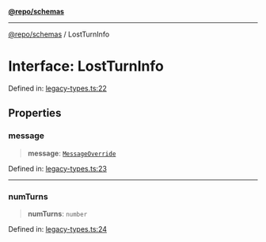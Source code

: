 [**@repo/schemas**](../README.md)

***

[@repo/schemas](../globals.md) / LostTurnInfo

# Interface: LostTurnInfo

Defined in: [legacy-types.ts:22](https://github.com/alexqguo/drinking-board-game-v3/blob/6219b44c05bf1b55de4a76da31192aa5179671e8/packages/schemas/src/legacy-types.ts#L22)

## Properties

### message

> **message**: [`MessageOverride`](MessageOverride.md)

Defined in: [legacy-types.ts:23](https://github.com/alexqguo/drinking-board-game-v3/blob/6219b44c05bf1b55de4a76da31192aa5179671e8/packages/schemas/src/legacy-types.ts#L23)

***

### numTurns

> **numTurns**: `number`

Defined in: [legacy-types.ts:24](https://github.com/alexqguo/drinking-board-game-v3/blob/6219b44c05bf1b55de4a76da31192aa5179671e8/packages/schemas/src/legacy-types.ts#L24)
